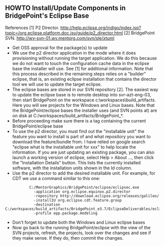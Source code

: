 HOWTO Install/Update Components in BridgePoint's Eclipse Base
--------------------------------------------------------------

References
[1] P2 Director. http://help.eclipse.org/indigo/index.jsp?topic=/org.eclipse.platform.doc.isv/guide/p2_director.html
[2] BridgePoint SVN. http://wv-svn-01.wv.mentorg.com/svn/sle/xtuml

- Get OSS approval for the package(s) to update
- We use the p2 director application in the mode where it does
    provisioning without running the target application.  We do
	this because we do not want to touch the configuration cache
	data in the eclipse base the installer will use. See [1] for 
	additional information.  Note that this process described in
	the remaining steps relies on a "builder" eclipse, that is, 
	an existing eclipse installation that contains the director
	tool we will use to update the target eclipse.
- The eclipse bases are stored in our SVN repository [2].  The 
    easiest way to update the eclipse base is to remote desktop
    into svr-azt-eng-03, then start BridgePoint on the workspace
	c:\workspaces\build_artifacts.  Here you will see projects 
	for the Windows and Linux bases.  Note that the BridgePoint/eclipse
	bases the installer uses (and SVN points at) are on disk 
	at C:/workspaces/build_artifacts/BridgePoint_*.
- Before proceeding make sure there is a tag containing the current 
    BridgePoint/eclipse base
- To use the p2 director, you must find out the "installable unit" 
    the feature you want to install is part of and what repository
	you want to download the feature/bundle from.  I have relied
	on google search "eclipse what is the installable unit for xxx"
	to help locate the information.  If you are just updating an 
	existing package, you can also launch a working version of eclipse, 
	select Help > About ..., then click the "Installation Details" 
	button. This lists the currently installed software, with the 
	installation units shown in the Id column.
- Use the p2 director to add the desired installable unit.
    For example, for CDT we use a command similar to this one:
```
           C:/MentorGraphics/BridgePoint/eclipse/eclipsec.exe  
             -application org.eclipse.equinox.p2.director  
             -repository http://download.eclipse.org/releases/galileo/   
             -installIU org.eclipse.cdt.feature.group   
             -destination C:/workspaces/build_artifacts/BridgePoint_e3.7/EclipseDeliverables/eclipse
             -profile epp.package.modeling
```
- Don't forget to update both the Windows and Linux eclipse bases
- Now go back to the running BridgePoint/eclipse with the view of the 
    SVN projects, refresh, the projects, look over the changes and see if 
	they make sense.  If they do, then commit the changes.
